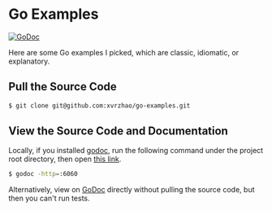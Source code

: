 # Go Examples

[![GoDoc](https://godoc.org/github.com/xvrzhao/go-examples?status.svg)](https://godoc.org/github.com/xvrzhao/go-examples)

Here are some Go examples I picked, which are classic, idiomatic, or explanatory.

## Pull the Source Code

```bash
$ git clone git@github.com:xvrzhao/go-examples.git
```

## View the Source Code and Documentation

Locally, if you installed [godoc](https://github.com/golang/tools), run the following command under the project root directory, then open [this link](http://localhost:6060/pkg/github.com/xvrzhao/go-examples/).

```bash
$ godoc -http=:6060
```

Alternatively, view on [GoDoc](https://godoc.org/github.com/xvrzhao/go-examples) directly without pulling the source code, but then you can't run tests.